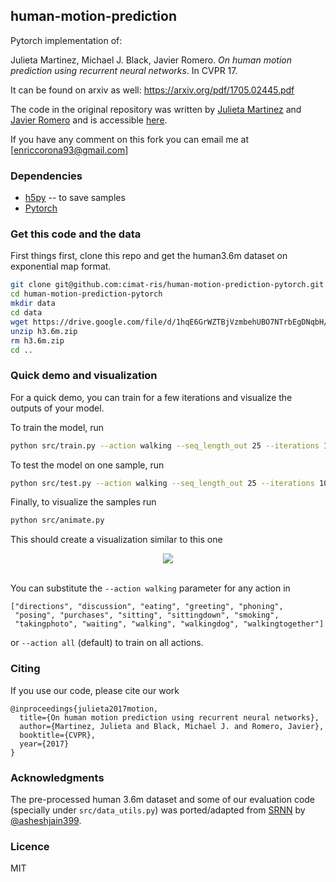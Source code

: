 
## human-motion-prediction
Pytorch implementation of:

Julieta Martinez, Michael J. Black, Javier Romero.
_On human motion prediction using recurrent neural networks_. In CVPR 17.

It can be found on arxiv as well: https://arxiv.org/pdf/1705.02445.pdf

The code in the original repository was written by [Julieta Martinez](https://github.com/una-dinosauria/) and [Javier Romero](https://github.com/libicocco/) and is accessible [here](/blob/master/src/translate.py).

If you have any comment on this fork you can email me at [enriccorona93@gmail.com]

### Dependencies

* [h5py](https://github.com/h5py/h5py) -- to save samples
* [Pytorch](https://pytorch.org/)

### Get this code and the data

First things first, clone this repo and get the human3.6m dataset on exponential map format.

```bash
git clone git@github.com:cimat-ris/human-motion-prediction-pytorch.git
cd human-motion-prediction-pytorch
mkdir data
cd data
wget https://drive.google.com/file/d/1hqE6GrWZTBjVzmbehUBO7NTrbEgDNqbH/view?usp=sharing
unzip h3.6m.zip
rm h3.6m.zip
cd ..
```

### Quick demo and visualization

For a quick demo, you can train for a few iterations and visualize the outputs
of your model.

To train the model, run
```bash
python src/train.py --action walking --seq_length_out 25 --iterations 10000
```

To test the model on one sample, run
```bash
python src/test.py --action walking --seq_length_out 25 --iterations 10000 --load 10000
```

Finally, to visualize the samples run
```bash
python src/animate.py
```

This should create a visualization similar to this one

<p align="center">
  <img src="https://raw.githubusercontent.com/una-dinosauria/human-motion-prediction/master/imgs/walking.gif"><br><br>
</p>


You can substitute the `--action walking` parameter for any action in

```
["directions", "discussion", "eating", "greeting", "phoning",
 "posing", "purchases", "sitting", "sittingdown", "smoking",
 "takingphoto", "waiting", "walking", "walkingdog", "walkingtogether"]
```

or `--action all` (default) to train on all actions.

### Citing

If you use our code, please cite our work

```
@inproceedings{julieta2017motion,
  title={On human motion prediction using recurrent neural networks},
  author={Martinez, Julieta and Black, Michael J. and Romero, Javier},
  booktitle={CVPR},
  year={2017}
}
```

### Acknowledgments

The pre-processed human 3.6m dataset and some of our evaluation code (specially under `src/data_utils.py`) was ported/adapted from [SRNN](https://github.com/asheshjain399/RNNexp/tree/srnn/structural_rnn) by [@asheshjain399](https://github.com/asheshjain399).

### Licence
MIT
